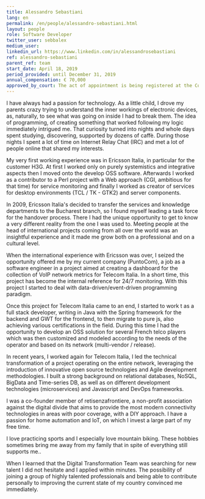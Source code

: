 ```yaml
---
title: Alessandro Sebastiani
lang: en
permalink: /en/people/alessandro-sebastiani.html
layout: people
role: Software Developer
twitter_user: sebbalex
medium_user:
linkedin_url: https://www.linkedin.com/in/alessandrosebastiani
ref: alessandro-sebastiani
parent_ref: team
start_date: April 18, 2019
period_provided: until December 31, 2019
annual_compensation: € 70,000
approved_by_court: The act of appointment is being registered at the Court of Auditors
---
```


I have always had a passion for technology. As a little child, I drove my parents crazy trying to understand the inner workings of electronic devices, as, naturally, to see what was going on inside I had to break them. The idea of ​​programming, of creating something that worked following my logic immediately intrigued me. That curiosity turned into nights and whole days spent studying, discovering, supported by dozens of caffè.  During those nights I spent a lot of time on Internet Relay Chat (IRC) and met a lot of people online that shared my interests.

My very first working experience was in Ericsson Italia, in particular for the customer H3G. At first I worked only on purely systemistics and integrative aspects then I moved  onto the develop OSS software. Afterwards I worked as a contributor to a Perl project with a Web approach (CGI, ambitious for that time) for service monitoring and finally I worked as creator of services for desktop environments (TCL / TK - GTK2) and server components.

In 2009, Ericsson Italia's decided to transfer the services and knowledge departments to the Bucharest branch, so I found myself leading a task force for the handover process. There I had the  unique opportunity to get to know a very different reality from the one I was used to. Meeting people at the head of international projects coming from all over the world was an insightful experience and it made me grow both on a professional and on a cultural level. 

When the international experience with Ericsson was over, I seized the opportunity offered me by my current company (PuntoCom), a job as a software engineer in a project aimed at creating a dashboard for the collection of VoIP network metrics for Telecom Italia.  In a short time, this project has become the internal reference for 24/7 monitoring. With this project I started to deal with data-driven/event-driven programming paradigm.

Once this project for Telecom Italia came to an end, I started to work t as a full stack developer, writing in Java with the Spring framework for the backend and GWT for the frontend, to then migrate to pure js, also achieving various certifications in the field. During this time I had the opportunity to develop an OSS solution for several French telco players which was then customized and modeled according to the needs of the operator and based on its network (multi-vendor / release).

In recent years, I worked again for Telecom Italia, I led the technical transformation of a project operating on the entire network, leveraging the introduction of innovative open source technologies and Agile development methodologies. I built a strong background on relational databases, NoSQL, BigData and Time-series DB, as well as on different development technologies (microservices) and Javascript and DevOps frameworks.

I was a co-founder member of retisenzafrontiere, a non-profit association against the digital divide that aims to provide the most modern connectivity technologies in areas with poor coverage, with a DIY approach. I have a passion for home automation and IoT, on which I invest a large part of my free time.

I love practicing sports and I especially love mountain biking. These  hobbies sometimes bring me away from my family that in spite of everything still supports me..

When I learned that the Digital Transformation Team was searching for new talent I did not hesitate and I applied within minutes. The possibility of joining a group of highly talented professionals and being able to contribute personally to improving the current state of my country convinced me immediately.
